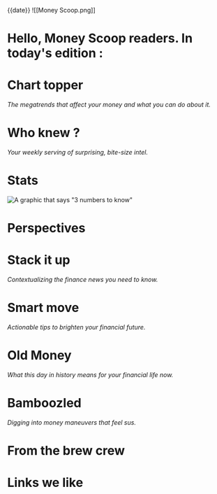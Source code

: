 {{date}}
![[Money Scoop.png]]

# Hello, Money Scoop readers. In today's edition :

# Chart topper
_The megatrends that affect your money and what you can do about it._

# Who knew ?
_Your weekly serving of surprising, bite-size intel._

# Stats
![A graphic that says "3 numbers to know"](https://cdn.sanity.io/images/bl383u0v/production/667103e77e2e38af3df5065618d1d438f5bfc1c8-1484x665.png?w=670&q=70&auto=format)

# Perspectives

# Stack it up
_Contextualizing the finance news you need to know._

# Smart move
_Actionable tips to brighten your financial future._

# Old Money
_What this day in history means for your financial life now._

# Bamboozled
_Digging into money maneuvers that feel sus._

# From the brew crew

# Links we like
